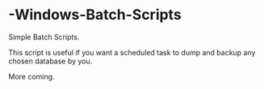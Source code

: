 # -Windows-Batch-Scripts

Simple Batch Scripts.

This script is useful if you want a scheduled task to dump and backup any chosen database by you.

More coming.
